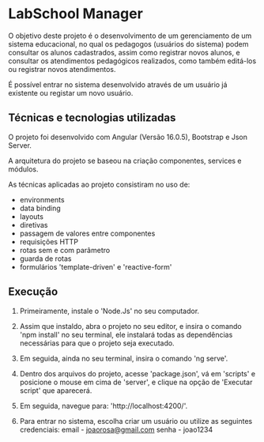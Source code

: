 # LabSchool Manager

  O objetivo deste projeto é o desenvolvimento de um gerenciamento de um sistema educacional, no qual os pedagogos (usuários do sistema) podem consultar os alunos cadastrados, assim como registrar novos alunos, e consultar os atendimentos pedagógicos realizados, como também editá-los ou registrar novos atendimentos.

É possível entrar no sistema desenvolvido através de um usuário já existente ou registar um novo usuário.

## Técnicas e tecnologias utilizadas

  O projeto foi desenvolvido com Angular (Versão 16.0.5), Bootstrap e Json Server.

  A arquitetura do projeto se baseou na criação componentes, services e módulos.
  
  As técnicas aplicadas ao projeto consistiram no uso de:
  - environments
  - data binding
  - layouts
  - diretivas
  - passagem de valores entre componentes
  - requisições HTTP
  - rotas sem e com parâmetro
  - guarda de rotas
  - formulários 'template-driven' e 'reactive-form'

## Execução

1. Primeiramente, instale o 'Node.Js' no seu computador.
  
2. Assim que instaldo, abra o projeto no seu editor, e insira o comando 'npm install' no seu terminal, ele instalará todas as dependências necessárias para que o projeto seja executado.

3. Em seguida, ainda no seu terminal, insira o comando 'ng serve'.

4. Dentro dos arquivos do projeto, acesse 'package.json', vá em 'scripts' e posicione o mouse em cima de 'server', e clique na opção de 'Executar script' que aparecerá.

5. Em seguida, navegue para: 'http://localhost:4200/'.
   
6. Para entrar no sistema, escolha criar um usuário ou utilize as seguintes credenciais:
   email - joaorosa@gmail.com
   senha - joao1234
   
